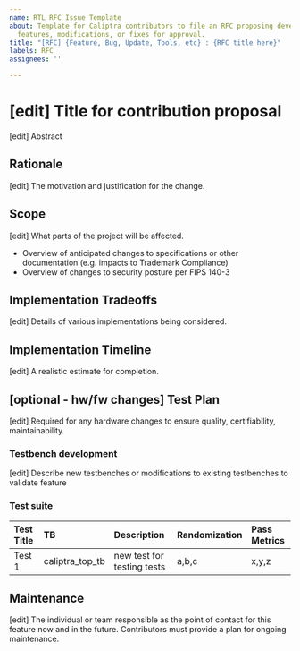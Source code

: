 ```yaml
---
name: RTL RFC Issue Template
about: Template for Caliptra contributors to file an RFC proposing development of
  features, modifications, or fixes for approval.
title: "[RFC] {Feature, Bug, Update, Tools, etc} : {RFC title here}"
labels: RFC
assignees: ''

---
```


# [edit] Title for contribution proposal
[edit] Abstract

## Rationale
[edit] The motivation and justification for the change.

## Scope
[edit] What parts of the project will be affected.
* Overview of anticipated changes to specifications or other documentation (e.g. impacts to Trademark Compliance)
* Overview of changes to security posture per FIPS 140-3

## Implementation Tradeoffs
[edit] Details of various implementations being considered.

## Implementation Timeline
[edit] A realistic estimate for completion.

## [optional - hw/fw changes] Test Plan
[edit] Required for any hardware changes to ensure quality, certifiability, maintainability.

### Testbench development
[edit] Describe new testbenches or modifications to existing testbenches to validate feature

### Test suite
| Test Title | TB | Description | Randomization | Pass Metrics |
| :--- | :--- | :--- | :--- | :--- |
| Test 1 | caliptra_top_tb | new test for testing tests | a,b,c | x,y,z |

## Maintenance
[edit] The individual or team responsible as the point of contact for this feature now and in the future. Contributors must provide a plan for ongoing maintenance.
